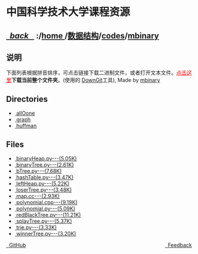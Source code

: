 
<!--
<head>
    <meta http-equiv="content-type" content="text/html; charset=utf-8">
    <title> 中国科学技术大学课程资源</title>
</head>
-->
# 中国科学技术大学课程资源

<div>
  <h2>
    <a href="../index.html">&nbsp;&nbsp;<i class="fa fa-level-up">back </i>&nbsp;&nbsp;</a>
    :/<a href="../../../index.html">home <i class="fa fa-home"></i></a>/<a href="../../index.html">数据结构</a>/<a href="../index.html">codes</a>/<a href="index.html">mbinary</a>
  </h2>
</div>

## 说明
下面列表根据拼音排序，可点击链接下载二进制文件，或者打开文本文件。<a href="http://downgit.zhoudaxiaa.com/#/home?url=https://github.com/USTC-Resource/USTC-Course/tree/master/数据结构/codes/mbinary" style="color:red" target="_black">点击这里</a>**下载当前整个文件夹**。(使用的 [DownGit](http://downgit.zhoudaxiaa.com)工具), Made by [mbinary](https://mbinary.xyz)

## Directories
<ul><li><a href="allOone/index.html"><i class="fa fa-folder"></i>&nbsp;allOone</a></li>
<li><a href="graph/index.html"><i class="fa fa-folder"></i>&nbsp;graph</a></li>
<li><a href="huffman/index.html"><i class="fa fa-folder"></i>&nbsp;huffman</a></li></ul>

## Files
<ul><li><a href="https://raw.githubusercontent.com/USTC-Resource/USTC-Course/master/数据结构/codes/mbinary/binaryHeap.py"><i class="fa fa-file-code-o"></i>&nbsp;binaryHeap.py---(5.05K)</a></li>
<li><a href="https://raw.githubusercontent.com/USTC-Resource/USTC-Course/master/数据结构/codes/mbinary/binaryTree.py"><i class="fa fa-file-code-o"></i>&nbsp;binaryTree.py---(2.61K)</a></li>
<li><a href="https://raw.githubusercontent.com/USTC-Resource/USTC-Course/master/数据结构/codes/mbinary/bTree.py"><i class="fa fa-file-code-o"></i>&nbsp;bTree.py---(7.68K)</a></li>
<li><a href="https://raw.githubusercontent.com/USTC-Resource/USTC-Course/master/数据结构/codes/mbinary/hashTable.py"><i class="fa fa-file-code-o"></i>&nbsp;hashTable.py---(3.47K)</a></li>
<li><a href="https://raw.githubusercontent.com/USTC-Resource/USTC-Course/master/数据结构/codes/mbinary/leftHeap.py"><i class="fa fa-file-code-o"></i>&nbsp;leftHeap.py---(5.22K)</a></li>
<li><a href="https://raw.githubusercontent.com/USTC-Resource/USTC-Course/master/数据结构/codes/mbinary/loserTree.py"><i class="fa fa-file-code-o"></i>&nbsp;loserTree.py---(3.48K)</a></li>
<li><a href="https://raw.githubusercontent.com/USTC-Resource/USTC-Course/master/数据结构/codes/mbinary/map.cc"><i class="fa fa-file-code-o"></i>&nbsp;map.cc---(2.93K)</a></li>
<li><a href="https://raw.githubusercontent.com/USTC-Resource/USTC-Course/master/数据结构/codes/mbinary/polynomial.cpp"><i class="fa fa-file-code-o"></i>&nbsp;polynomial.cpp---(9.19K)</a></li>
<li><a href="https://raw.githubusercontent.com/USTC-Resource/USTC-Course/master/数据结构/codes/mbinary/polynomial.py"><i class="fa fa-file-code-o"></i>&nbsp;polynomial.py---(5.09K)</a></li>
<li><a href="https://raw.githubusercontent.com/USTC-Resource/USTC-Course/master/数据结构/codes/mbinary/redBlackTree.py"><i class="fa fa-file-code-o"></i>&nbsp;redBlackTree.py---(11.21K)</a></li>
<li><a href="https://raw.githubusercontent.com/USTC-Resource/USTC-Course/master/数据结构/codes/mbinary/splayTree.py"><i class="fa fa-file-code-o"></i>&nbsp;splayTree.py---(5.37K)</a></li>
<li><a href="https://raw.githubusercontent.com/USTC-Resource/USTC-Course/master/数据结构/codes/mbinary/trie.py"><i class="fa fa-file-code-o"></i>&nbsp;trie.py---(3.33K)</a></li>
<li><a href="https://raw.githubusercontent.com/USTC-Resource/USTC-Course/master/数据结构/codes/mbinary/winnerTree.py"><i class="fa fa-file-code-o"></i>&nbsp;winnerTree.py---(3.20K)</a></li></ul>

<div style="text-decration:underline;display:inline">
  <a href="https://github.com/USTC-Resource/USTC-Course.git" target="_blank" rel="external"><i class="fa fa-github"></i>&nbsp; GitHub</a>
  <a href="mailto:&#122;huheqin1@gmail?subject=反馈与建议" style="float:right" target="_blank" rel="external"><i class="fa fa-envelope"></i>&nbsp; Feedback</a>
</div>



